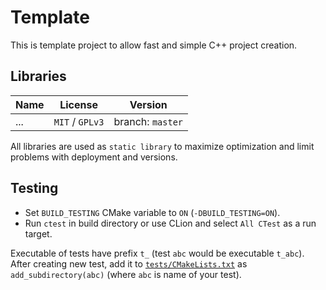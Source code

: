 # Template

This is template project to allow fast and simple C++ project creation.

## Libraries

| Name | License | Version |
|------|---------|---------|
| ... | `MIT` / `GPLv3` | branch: `master` |

All libraries are used as `static library` to maximize optimization and limit problems with deployment and versions.

## Testing

- Set `BUILD_TESTING` CMake variable to `ON` (`-DBUILD_TESTING=ON`).
- Run `ctest` in build directory or use CLion and select `All CTest` as a run target.

Executable of tests have prefix `t_` (test `abc` would be executable `t_abc`).
After creating new test, add it to [`tests/CMakeLists.txt`](tests/CMakeLists.txt) as `add_subdirectory(abc)` (where `abc` is name of your test).
